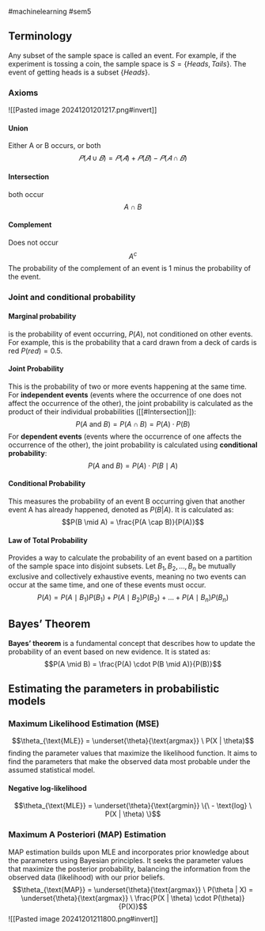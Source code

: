#machinelearning #sem5 

## Terminology
Any subset of the sample space is called an event. For example, if the experiment is tossing a coin, the sample space is $S = \{Heads, Tails\}$. The event of getting heads is a subset $\{Heads\}$.
### Axioms
![[Pasted image 20241201201217.png#invert]]
#### Union
Either A or B occurs, or both
$$𝑃(𝐴 ∪ 𝐵) = 𝑃(𝐴) + 𝑃(𝐵) − 𝑃(𝐴 ∩ 𝐵)$$
#### Intersection
both occur
$$A \cap B$$
#### Complement
Does not occur
$$A^c$$
The probability of the complement of an event is 1 minus the probability of the event.

### Joint and conditional probability
#### Marginal probability
is the probability of event occurring, $P(A)$, not conditioned on other events. For example, this is the probability that a card drawn from a deck of cards is red $P(red)=0.5$.
#### Joint Probability
This is the probability of two or more events happening at the same time. For **independent events** (events where the occurrence of one does not affect the occurrence of the other), the joint probability is calculated as the product of their individual probabilities ([[#Intersection]]):
$$P(A \text{ and } B) = P(A \cap B) = P(A) \cdot P(B)$$
For **dependent events** (events where the occurrence of one affects the occurrence of the other), the joint probability is calculated using **conditional probability**:
$$P(A \text{ and } B) = P(A) \cdot P(B \mid A)$$
#### Conditional Probability
This measures the probability of an event B occurring given that another event A has already happened, denoted as $P(B|A)$. It is calculated as:
$$P(B \mid A) = \frac{P(A \cap B)}{P(A)}$$
#### Law of Total Probability
Provides a way to calculate the probability of an event based on a partition of the sample space into disjoint subsets.
Let $B_1, B_2, ..., B_n$ be mutually exclusive and collectively exhaustive events, meaning no two events can occur at the same time, and one of these events must occur.
$$P(A) = P(A \mid B_1)P(B_1) + P(A \mid B_2)P(B_2) + ... + P(A \mid B_n)P(B_n)$$
## Bayes’ Theorem
**Bayes’ theorem** is a fundamental concept that describes how to update the probability of an event based on new evidence. It is stated as:
$$P(A \mid B) = \frac{P(A) \cdot P(B \mid A)}{P(B)}$$
## Estimating the parameters in probabilistic models
### Maximum Likelihood Estimation (MSE)
$$\theta_{\text{MLE}} = \underset{\theta}{\text{argmax}} \ P(X | \theta)$$
finding the parameter values that maximize the likelihood function. It aims to find the parameters that make the observed data most probable under the assumed statistical model.
#### Negative log-likelihood
$$\theta_{\text{MLE}} = \underset{\theta}{\text{argmin}} \{\ - \text{log} \ P(X | \theta) \}$$
### Maximum A Posteriori (MAP) Estimation
MAP estimation builds upon MLE and incorporates prior knowledge about the parameters using Bayesian principles. It seeks the parameter values that maximize the posterior probability, balancing the information from the observed data (likelihood) with our prior beliefs.
$$\theta_{\text{MAP}} = \underset{\theta}{\text{argmax}} \ P(\theta | X) = \underset{\theta}{\text{argmax}} \  \frac{P(X | \theta) \cdot P(\theta)}{P(X)}$$
![[Pasted image 20241201211800.png#invert]]
